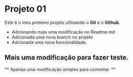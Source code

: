 # Projeto 01

Este é o meu primeiro projeto utilizando o **Git** e o **Github**.

- Adcionando mais uma modificação no Readme.md
- Adicionada uma nova branch no projeto
- Adcionada uma nova funcionalidade.

## Mais uma modificação para fazer teste.

** Apenas uma modificação simples para commitar. **
